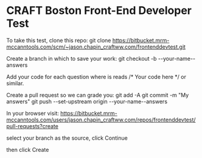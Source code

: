 # CRAFT Boston Front-End Developer Test

To take this test, clone this repo:
    git clone https://bitbucket.mrm-mccanntools.com/scm/~jason.chapin_craftww.com/frontenddevtest.git


Create a branch in which to save your work:
    git checkout -b --your-name--answers

Add your code for each question where is reads
      /* Your code here */
or similar.

Create a pull request so we can grade you:
    git add -A
    git commit -m "My answers"
    git push --set-upstream origin --your-name--answers

In your browser visit:
https://bitbucket.mrm-mccanntools.com/users/jason.chapin_craftww.com/repos/frontenddevtest/pull-requests?create

select your branch as the source, click Continue

then click Create



